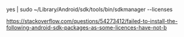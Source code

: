 
yes | sudo ~/Library/Android/sdk/tools/bin/sdkmanager --licenses

https://stackoverflow.com/questions/54273412/failed-to-install-the-following-android-sdk-packages-as-some-licences-have-not-b
